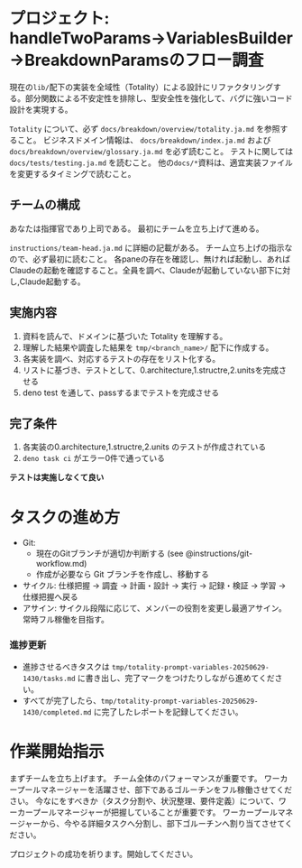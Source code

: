 # プロジェクト: handleTwoParams→VariablesBuilder→BreakdownParamsのフロー調査

現在の`lib/`配下の実装を全域性（Totality）による設計にリファクタリングする。部分関数による不安定性を排除し、型安全性を強化して、バグに強いコード設計を実現する。

`Totality` について、必ず `docs/breakdown/overview/totality.ja.md` を参照すること。
ビジネスドメイン情報は、 `docs/breakdown/index.ja.md` および `docs/breakdown/overview/glossary.ja.md` を必ず読むこと。
テストに関しては `docs/tests/testing.ja.md` を読むこと。
他の`docs/*`資料は、適宜実装ファイルを変更するタイミングで読むこと。

## チームの構成

あなたは指揮官であり上司である。
最初にチームを立ち上げて進める。

`instructions/team-head.ja.md` に詳細の記載がある。
チーム立ち上げの指示なので、必ず最初に読むこと。
各paneの存在を確認し、無ければ起動し、あればClaudeの起動を確認すること。全員を調べ、Claudeが起動していない部下に対し,Claude起動する。

## 実施内容

1. 資料を読んで、ドメインに基づいた Totality を理解する。
2. 理解した結果や調査した結果を `tmp/<branch_name>/` 配下に作成する。
3. 各実装を調べ、対応するテストの存在をリスト化する。 
4. リストに基づき、テストとして、0.architecture,1.structre,2.unitsを完成させる
5. deno test を通して、passするまでテストを完成させる


## 完了条件

1. 各実装の0.architecture,1.structre,2.units のテストが作成されている
2. `deno task ci` がエラー0件で通っている


**テストは実施しなくて良い**

# タスクの進め方

- Git:
  - 現在のGitブランチが適切か判断する (see @instructions/git-workflow.md)
  - 作成が必要なら Git ブランチを作成し、移動する
- サイクル: 仕様把握 → 調査 → 計画・設計 → 実行 → 記録・検証 → 学習 → 仕様把握へ戻る
- アサイン: サイクル段階に応じて、メンバーの役割を変更し最適アサイン。常時フル稼働を目指す。

### 進捗更新

- 進捗させるべきタスクは `tmp/totality-prompt-variables-20250629-1430/tasks.md` に書き出し、完了マークをつけたりしながら進めてください。
- すべてが完了したら、`tmp/totality-prompt-variables-20250629-1430/completed.md` に完了したレポートを記録してください。

# 作業開始指示

まずチームを立ち上げます。
チーム全体のパフォーマンスが重要です。
ワーカープールマネージャーを活躍させ、部下であるゴルーチンをフル稼働させてください。
今なにをすべきか（タスク分割や、状況整理、要件定義）について、ワーカープールマネージャーが把握していることが重要です。
ワーカープールマネージャーから、今やる詳細タスクへ分割し、部下ゴルーチンへ割り当てさせてください。

プロジェクトの成功を祈ります。開始してください。
